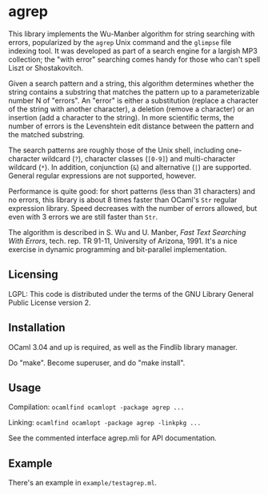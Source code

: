 # agrep

This library implements the Wu-Manber algorithm for string searching
with errors, popularized by the `agrep` Unix command and the `glimpse`
file indexing tool.  It was developed as part of a search engine for a
largish MP3 collection; the "with error" searching comes handy for those
who can't spell Liszt or Shostakovitch.

Given a search pattern and a string, this algorithm determines whether
the string contains a substring that matches the pattern up to a
parameterizable number N of "errors".  An "error" is either a
substitution (replace a character of the string with another
character), a deletion (remove a character) or an insertion (add a
character to the string).  In more scientific terms, the number of
errors is the Levenshtein edit distance between the pattern and the
matched substring.

The search patterns are roughly those of the Unix shell, including
one-character wildcard (`?`), character classes (`[0-9]`) and multi-character
wildcard (`*`).  In addition, conjunction (`&`) and alternative (`|`) are
supported.  General regular expressions are not supported, however.

Performance is quite good: for short patterns (less than 31 characters)
and no errors, this library is about 8 times faster than OCaml's `Str`
regular expression library.  Speed decreases with the number of errors
allowed, but even with 3 errors we are still faster than `Str`.

The algorithm is described in S. Wu and U. Manber, *Fast Text
Searching With Errors*, tech. rep. TR 91-11, University of Arizona, 1991.
It's a nice exercise in dynamic programming and bit-parallel implementation.

## Licensing

LGPL: This code is distributed under the terms of the GNU Library
General Public License version 2.


## Installation

OCaml 3.04 and up is required, as well as the Findlib library manager.

Do "make".
Become superuser, and do "make install".

## Usage

Compilation:  `ocamlfind ocamlopt -package agrep ...`

Linking:      `ocamlfind ocamlopt -package agrep -linkpkg ...`

See the commented interface agrep.mli for API documentation.

## Example

There's an example in `example/testagrep.ml`.
